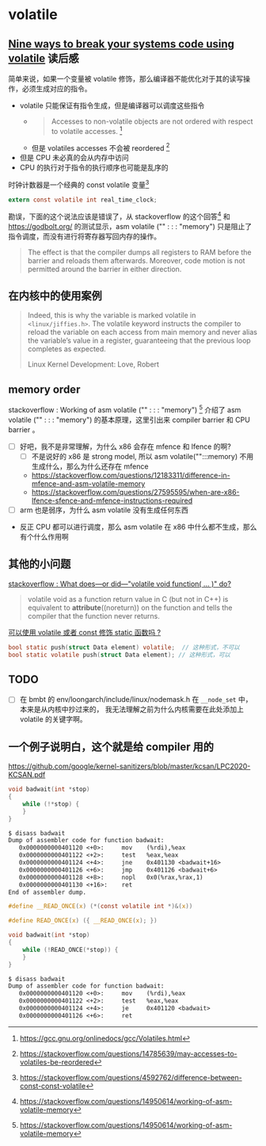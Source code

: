 # volatile

## [Nine ways to break your systems code using volatile](https://blog.regehr.org/archives/28) 读后感

简单来说，如果一个变量被 volatile 修饰，那么编译器不能优化对于其的读写操作，必须生成对应的指令。
- volatile 只能保证有指令生成，但是编译器可以调度这些指令
  - > Accesses to non-volatile objects are not ordered with respect to volatile accesses. [^1]
  - 但是 volatiles accesses 不会被 reordered [^2]
- 但是 CPU 未必真的会从内存中访问
- CPU 的执行对于指令的执行顺序也可能是乱序的

时钟计数器是一个经典的 const volatile 变量[^3]
```c
extern const volatile int real_time_clock;
```

勘误，下面的这个说法应该是错误了，从 stackoverflow 的这个回答[^4] 和 https://godbolt.org/ 的测试显示，asm volatile ("" : : : "memory") 只是阻止了指令调度，而没有进行将寄存器写回内存的操作。
> The effect is that the compiler dumps all registers to RAM before the barrier and reloads them afterwards.  Moreover, code motion is not permitted around the barrier in either direction.

## 在内核中的使用案例
> Indeed, this is why the variable is marked volatile in `<linux/jiffies.h>`.
> The volatile keyword instructs the compiler to reload the variable on each access from main memory and never alias the variable’s value in a register,
> guaranteeing that the previous loop completes as expected.
>
> Linux Kernel Development: Love, Robert


## memory order
stackoverflow : Working of asm volatile ("" : : : "memory") [^4] 介绍了 asm volatile ("" : : : "memory") 的基本原理，这里引出来
compiler barrier 和 CPU barrier 。

- [ ] 好吧，我不是非常理解，为什么 x86 会存在 mfence 和 lfence 的啊?
  - [ ] 不是说好的 x86 是 strong model, 所以 asm volatile("":::memory) 不用生成什么，那么为什么还存在 mfence
  - https://stackoverflow.com/questions/12183311/difference-in-mfence-and-asm-volatile-memory
  - https://stackoverflow.com/questions/27595595/when-are-x86-lfence-sfence-and-mfence-instructions-required
- [ ] arm 也是弱序，为什么 asm volatile 没有生成任何东西
- 反正 CPU 都可以进行调度，那么 asm volatile 在 x86 中什么都不生成，那么有个什么作用啊

## 其他的小问题
[stackoverflow : What does—or did—"volatile void function( ... )" do?](https://stackoverflow.com/questions/14288603/what-does-or-did-volatile-void-function-do)
> volatile void as a function return value in C (but not in C++) is equivalent to __attribute__((noreturn)) on the function and tells the compiler that the function never returns.

[可以使用 volatile 或者 const 修饰 static 函数吗 ?](https://stackoverflow.com/questions/3078237/defining-volatile-class-object)

```c
bool static push(struct Data element) volatile;  // 这种形式，不可以
bool static volatile push(struct Data element); // 这种形式，可以
```

## TODO
- [ ] 在 bmbt 的 env/loongarch/include/linux/nodemask.h 在 `__node_set` 中，本来是从内核中抄过来的，
我无法理解之前为什么内核需要在此处添加上 volatile 的关键字啊。

## 一个例子说明白，这个就是给 compiler 用的
https://github.com/google/kernel-sanitizers/blob/master/kcsan/LPC2020-KCSAN.pdf

```c
void badwait(int *stop)
{
	while (!*stop) {
	}
}
```
```txt
$ disass badwait
Dump of assembler code for function badwait:
   0x0000000000401120 <+0>:     mov    (%rdi),%eax
   0x0000000000401122 <+2>:     test   %eax,%eax
   0x0000000000401124 <+4>:     jne    0x401130 <badwait+16>
   0x0000000000401126 <+6>:     jmp    0x401126 <badwait+6>
   0x0000000000401128 <+8>:     nopl   0x0(%rax,%rax,1)
   0x0000000000401130 <+16>:    ret
End of assembler dump.
```

```c
#define __READ_ONCE(x) (*(const volatile int *)&(x))

#define READ_ONCE(x) ({ __READ_ONCE(x); })

void badwait(int *stop)
{
	while (!READ_ONCE(*stop)) {
	}
}
```

```txt
$ disass badwait
Dump of assembler code for function badwait:
   0x0000000000401120 <+0>:     mov    (%rdi),%eax
   0x0000000000401122 <+2>:     test   %eax,%eax
   0x0000000000401124 <+4>:     je     0x401120 <badwait>
   0x0000000000401126 <+6>:     ret
```

[^1]: https://gcc.gnu.org/onlinedocs/gcc/Volatiles.html
[^2]: https://stackoverflow.com/questions/14785639/may-accesses-to-volatiles-be-reordered
[^3]: https://stackoverflow.com/questions/4592762/difference-between-const-const-volatile
[^4]: https://stackoverflow.com/questions/14950614/working-of-asm-volatile-memory
